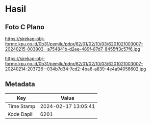 # Hasil

## Foto C Plano

https://sirekap-obj-formc.kpu.go.id/0b31/pemilu/pdpr/62/01/02/10/03/6201021003007-20240215-003803--a754841b-d2ee-489f-87d7-8455ff3c57f6.jpg

https://sirekap-obj-formc.kpu.go.id/0b31/pemilu/pdpr/62/01/02/10/03/6201021003007-20240214-203726--034b7d34-7cd2-4ba6-a839-4e4a94056602.jpg


## Metadata

| Key        | Value               |
| ---------- | ------------------- |
| Time Stamp | 2024-02-17 13:05:41 |
| Kode Dapil | 6201                |



